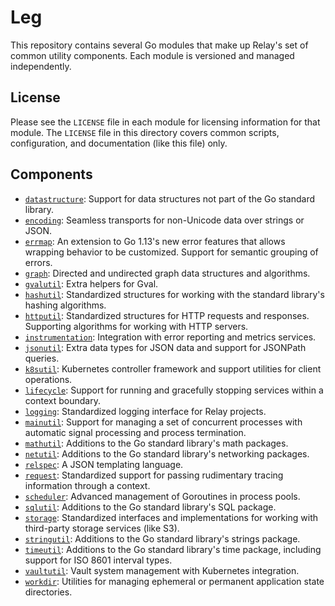 # Leg

This repository contains several Go modules that make up Relay's set of common
utility components. Each module is versioned and managed independently.

## License

Please see the `LICENSE` file in each module for licensing information for that
module. The `LICENSE` file in this directory covers common scripts,
configuration, and documentation (like this file) only.

## Components

* [`datastructure`](datastructure): Support for data structures not part of the
  Go standard library.
* [`encoding`](encoding): Seamless transports for non-Unicode data over strings
  or JSON.
* [`errmap`](errmap): An extension to Go 1.13's new error features that allows
  wrapping behavior to be customized. Support for semantic grouping of errors.
* [`graph`](graph): Directed and undirected graph data structures and
  algorithms.
* [`gvalutil`](gvalutil): Extra helpers for Gval.
* [`hashutil`](hashutil): Standardized structures for working with the standard
  library's hashing algorithms.
* [`httputil`](httputil): Standardized structures for HTTP requests and
  responses. Supporting algorithms for working with HTTP servers.
* [`instrumentation`](instrumentation): Integration with error reporting and
  metrics services.
* [`jsonutil`](jsonutil): Extra data types for JSON data and support for
  JSONPath queries.
* [`k8sutil`](k8sutil): Kubernetes controller framework and support utilities
  for client operations.
* [`lifecycle`](lifecycle): Support for running and gracefully stopping
  services within a context boundary.
* [`logging`](logging): Standardized logging interface for Relay projects.
* [`mainutil`](mainutil): Support for managing a set of concurrent processes
  with automatic signal processing and process termination.
* [`mathutil`](mathutil): Additions to the Go standard library's math packages.
* [`netutil`](netutil): Additions to the Go standard library's networking
  packages.
* [`relspec`](relspec): A JSON templating language.
* [`request`](request): Standardized support for passing rudimentary tracing
  information through a context.
* [`scheduler`](scheduler): Advanced management of Goroutines in process pools.
* [`sqlutil`](sqlutil): Additions to the Go standard library's SQL package.
* [`storage`](storage): Standardized interfaces and implementations for working
  with third-party storage services (like S3).
* [`stringutil`](stringutil): Additions to the Go standard library's strings
  package.
* [`timeutil`](timeutil): Additions to the Go standard library's time package,
  including support for ISO 8601 interval types.
* [`vaultutil`](vaultutil): Vault system management with Kubernetes integration.
* [`workdir`](workdir): Utilities for managing ephemeral or permanent
  application state directories.
